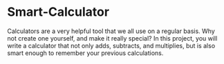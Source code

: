 # Smart-Calculator
Calculators are a very helpful tool that we all use on a regular basis. Why
  not create one yourself, and make it really special? In this project, you will write
  a calculator that not only adds, subtracts, and multiplies, but is also smart enough
  to remember your previous calculations.
